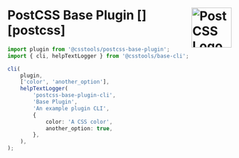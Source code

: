 # PostCSS Base Plugin [<img src="https://postcss.github.io/postcss/logo.svg" alt="PostCSS Logo" width="90" height="90" align="right">][postcss]

```ts
import plugin from '@csstools/postcss-base-plugin';
import { cli, helpTextLogger } from '@csstools/base-cli';

cli(
	plugin,
	['color', 'another_option'],
	helpTextLogger(
		'postcss-base-plugin-cli',
		'Base Plugin',
		'An example plugin CLI',
		{
			color: 'A CSS color',
			another_option: true,
		},
	),
);
```
